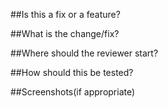 ##Is this a fix or a feature?

##What is the change/fix?

##Where should the reviewer start?

##How should this be tested?

##Screenshots(if appropriate)
